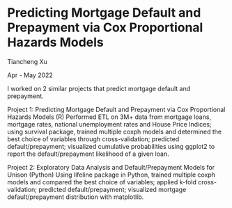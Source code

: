 # Predicting Mortgage Default and Prepayment via Cox Proportional Hazards Models


Tiancheng Xu

Apr - May 2022


I worked on 2 similar projects that predict mortgage default and prepayment.

Project 1: Predicting Mortgage Default and Prepayment via Cox Proportional Hazards Models (R)
Performed ETL on 3M+ data from mortgage loans, mortgage rates, national unemployment rates and House Price Indices; using survival package, trained multiple coxph models and determined the best choice of variables through cross-validation; predicted default/prepayment; visualized cumulative probabilities using ggplot2 to report the default/prepayment likelihood of a given loan.

Project 2: Exploratory Data Analysis and Default/Prepayment Models for Unison (Python)
Using lifeline package in Python, trained multiple coxph models and compared the best choice of variables; applied k-fold cross-validation; predicted default/prepayment; visualized mortgage default/prepayment distribution with matplotlib.
